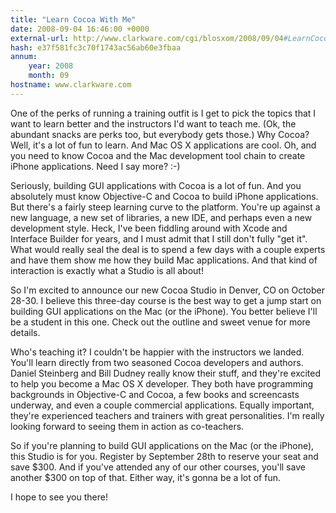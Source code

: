 ```yaml
---
title: "Learn Cocoa With Me"
date: 2008-09-04 16:46:00 +0000
external-url: http://www.clarkware.com/cgi/blosxom/2008/09/04#LearnCocoaWithMe
hash: e37f581fc3c70f1743ac56ab60e3fbaa
annum:
    year: 2008
    month: 09
hostname: www.clarkware.com
---
```



One of the perks of running a training outfit is I get to pick the topics that I want to learn better and the instructors I'd want to teach me.  (Ok, the abundant snacks are perks too, but everybody gets those.)  Why Cocoa? Well, it's a lot of fun to learn. And Mac OS X applications are cool. Oh, and you need to know Cocoa and the Mac development tool chain to create iPhone applications.  Need I say more?  :-)




Seriously, building GUI applications with Cocoa is a lot of fun.  And you absolutely must know Objective-C and Cocoa to build iPhone applications.  But there's a fairly steep learning curve to the platform. You're up against a new language, a new set of libraries, a new IDE, and perhaps even a new development style.  Heck, I've been fiddling around with Xcode and Interface Builder for years, and I must admit that I still don't fully "get it".  What would really seal the deal is to spend a few days with a couple experts and have them show me how they build Mac applications.  And that kind of interaction is exactly what a Studio is all about!




So I'm excited to announce our new Cocoa Studio in Denver, CO on October 28-30.  I believe this three-day course is the best way to get a jump start on building GUI applications on the Mac (or the iPhone).  You better believe I'll be a student in this one.  Check out the outline and sweet venue for more details.




Who's teaching it? I couldn't be happier with the instructors we landed.  You'll learn directly from two seasoned Cocoa developers and authors.  Daniel Steinberg and Bill Dudney really know their stuff, and they're excited to help you become a Mac OS X developer.  They both have programming backgrounds in Objective-C and Cocoa, a few books and screencasts underway, and even a couple commercial applications.  Equally important, they're experienced teachers and trainers with great personalities.  I'm really looking forward to seeing them in action as co-teachers.




So if you're planning to build GUI applications on the Mac (or the iPhone), this Studio is for you.  Register by September 28th to reserve your seat and save $300.  And if you've attended any of our other courses, you'll save another $300 on top of that.  Either way, it's gonna be a lot of fun.




I hope to see you there!


